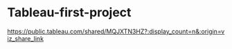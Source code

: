 # Tableau-first-project
https://public.tableau.com/shared/MQJXTN3HZ?:display_count=n&:origin=viz_share_link
